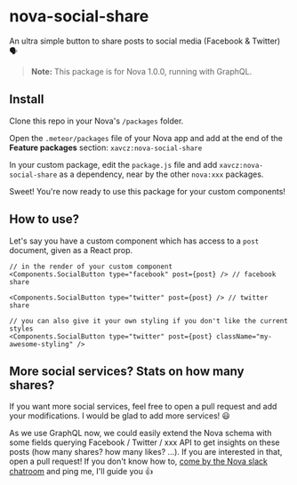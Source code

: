 # nova-social-share

An ultra simple button to share posts to social media (Facebook & Twitter) 🗣️

> **Note:** This package is for Nova 1.0.0, running with GraphQL.

## Install
Clone this repo in your Nova's `/packages` folder. 

Open the `.meteor/packages` file of your Nova app and add at the end of the **Feature packages** section:
`xavcz:nova-social-share` 

In your custom package, edit the `package.js` file and add `xavcz:nova-social-share` as a dependency, near by the other `nova:xxx` packages.

Sweet! You're now ready to use this package for your custom components!

## How to use?

Let's say you have a custom component which has access to a `post` document, given as a React prop.

```
// in the render of your custom component
<Components.SocialButton type="facebook" post={post} /> // facebook share

<Components.SocialButton type="twitter" post={post} /> // twitter share

// you can also give it your own styling if you don't like the current styles
<Components.SocialButton type="twitter" post={post} className="my-awesome-styling" />
```


## More social services? Stats on how many shares?
If you want more social services, feel free to open a pull request and add your modifications. I would be glad to add more services! 😃

As we use GraphQL now, we could easily extend the Nova schema with some fields querying Facebook / Twitter / xxx API to get insights on these posts (how many shares? how many likes? ...). If you are interested in that, open a pull request! If you don't know how to, [come by the Nova slack chatroom](http://slack.telescopeapp.org) and ping me, I'll guide you 👍
